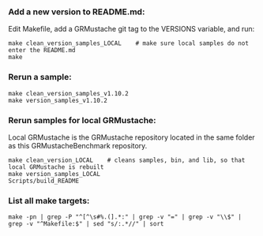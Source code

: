 ### Add a new version to README.md:

Edit Makefile, add a GRMustache git tag to the VERSIONS variable, and run:

    make clean_version_samples_LOCAL    # make sure local samples do not enter the README.md
    make

### Rerun a sample:

    make clean_version_samples_v1.10.2
    make version_samples_v1.10.2

### Rerun samples for local GRMustache:

Local GRMustache is the GRMustache repository located in the same folder as this GRMustacheBenchmark repository.

    make clean_version_LOCAL    # cleans samples, bin, and lib, so that local GRMustache is rebuilt
    make version_samples_LOCAL
    Scripts/build_README

### List all make targets:

    make -pn | grep -P "^[^\s#%.(].*:" | grep -v "=" | grep -v "\\$" | grep -v "^Makefile:$" | sed "s/:.*//" | sort

